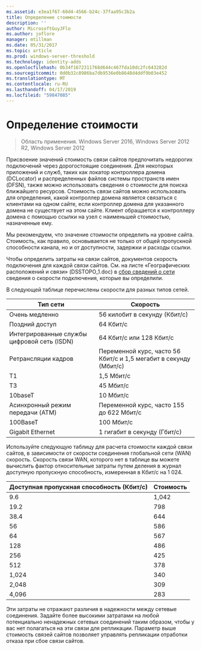 ```yaml
---
ms.assetid: e3ea1f67-60d4-4566-b24c-37faa95c3b2a
title: Определение стоимости
description: ''
author: MicrosoftGuyJFlo
ms.author: joflore
manager: mtillman
ms.date: 05/31/2017
ms.topic: article
ms.prod: windows-server-threshold
ms.technology: identity-adds
ms.openlocfilehash: 0b34f1672311768d644c467fda10dc2fc643282d
ms.sourcegitcommit: 0d0b32c8986ba7db9536e0b8648d4ddf9b03e452
ms.translationtype: MT
ms.contentlocale: ru-RU
ms.lasthandoff: 04/17/2019
ms.locfileid: "59847085"
---
```

# <a name="determining-the-cost"></a>Определение стоимости

>Область применения. Windows Server 2016, Windows Server 2012 R2, Windows Server 2012

Присвоение значений стоимость связи сайтов предпочитать недорогих подключений через дорогостоящие соединения. Для некоторых приложений и служб, таких как локатор контроллера домена (DCLocator) и распределенных файлов системы пространств имен (DFSN), также можно использовать сведения о стоимости для поиска ближайшего ресурсов. Стоимость связи сайтов можно использовать для определения, какой контроллер домена является связаться с клиентами на одном сайте, если контроллер домена для указанного домена не существует на этом сайте. Клиент обращается к контроллеру домена с помощью ссылки на узел с наименьшей стоимостью, назначенные ему.  
  
Мы рекомендуем, что значение стоимости определить на уровне сайта. Стоимость, как правило, основывается не только от общей пропускной способности канала, но и от доступности, задержки и расходы ссылки.  
  
Чтобы определить затраты на связи сайтов, документов скорость подключения для каждой связи сайтов. См. на листе «Географических расположений и связи» (DSSTOPO_1.doc) в [сбор сведений о сети](../../ad-ds/plan/Collecting-Network-Information.md) сведения о скорости подключения, которые вы определили.  
  
В следующей таблице перечислены скорости для разных типов сетей.  
  
|Тип сети|Скорость|  
|----------------|---------|  
|Очень медленно|56 килобит в секунду (Кбит/с)|  
|Поздний доступ|64 Кбит/с|  
|Интегрированные службы цифровой сеть (ISDN)|64 Кбит/с или 128 Кбит/с|  
|Ретрансляции кадров|Переменной курс, часто 56 Кбит/с и 1,5 мегабит в секунду (Мбит/с)|  
|T1|1,5 Мбит/с|  
|T3|45 Мбит/с|  
|10baseT|10 Мбит/с|  
|Асинхронный режим передачи (ATM)|Переменной курс, часто 155 до 622 Мбит/с|  
|100BaseT|100 Мбит/с|  
|Gigabit Ethernet|1 гигабит в секунду (Гбит/с)|  
  
Используйте следующую таблицу для расчета стоимости каждой связи сайтов, в зависимости от скорости соединения глобальной сети (WAN) скорость. Скорость связи WAN, которого нет в таблице вы можете вычислить фактор относительные затраты путем деления в журнал доступную пропускную способность, измеренная в Кбит/с на 1 024.  
  
|Доступная пропускная способность (Кбит/с)|Стоимость|  
|--------------------------------|--------|  
|9.6|1,042|  
|19.2|798|  
|38.4|644|  
|56|586|  
|64|567|  
|128|486|  
|256|425|  
|512|378|  
|1,024|340|  
|2,048|309|  
|4,096|283|  
  
Эти затраты не отражают различия в надежности между сетевые соединения. Задайте более высокими затратами на любой потенциально ненадежных сетевых соединений таким образом, чтобы у вас нет полагаться на эти связи для репликации. Параметр выше стоимость связей сайтов позволяет управлять репликации отработки отказа при сбое связи сайтов.  
  


